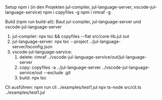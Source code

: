 Setup
npm i (in den Projekten jul-compiler, jul-language-server, vscode-jul-language-service)
npm i copyfiles -g
npm i rimraf -g

Build (npm run build-all):
Baut jul-compiler, jul-language-server und vscode-jul-language-server
1. jul-compiler: npx tsc && copyfiles --flat src/core-lib.jul out
2. jul-language-server: npx tsc --project ../jul-language-server/tsconfig.json
3. vscode-jul-language-service: 
    1. delete:	rimraf ../vscode-jul-language-service/out/jul-language-server
    2. copy:	copyfiles -a ../jul-language-server ../vscode-jul-language-service/out --exclude .git
    3. build:   npx tsc

Cli ausführen:
npm run cli ../examples/test1.jul
npx ts-node src/cli.ts ../examples/test1.jul